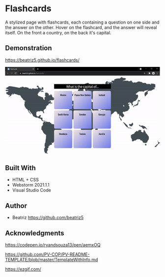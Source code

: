 # Flashcards

A stylized page with flashcards, each containing a question on one side and the answer on the other. Hover on the flashcard, and the answer will reveal itself. On the front a country, on the back it's capital.

## Demonstration

https://beatriz5.github.io/flashcards/

![](ezgif.com-gif-maker.gif)

## Built With

* HTML + CSS
* Webstorm 2021.1.1
* Visual Studio Code

## Author

* Beatriz https://github.com/beatriz5

## Acknowledgments

https://codepen.io/ryandsouza13/pen/aemxOQ

https://github.com/PV-COP/PV-README-TEMPLATE/blob/master/TemplateWithInfo.md

https://ezgif.com/
